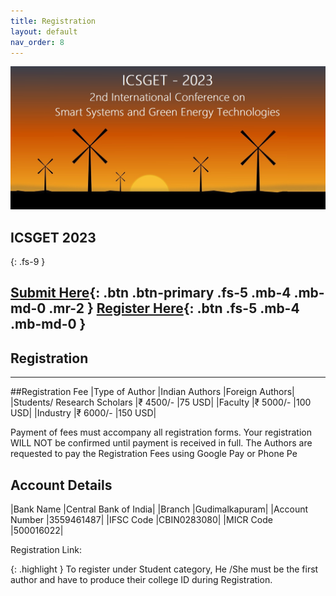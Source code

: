 ```yaml
---
title: Registration
layout: default
nav_order: 8
---
```

![](/assets/images/bg_windmill.jpg)
## ICSGET 2023
{: .fs-9 }

[Submit Here](https://www.icsget.com){: .btn .btn-primary .fs-5 .mb-4 .mb-md-0 .mr-2 }
[Register Here](https://www.icsget.com){: .btn .fs-5 .mb-4 .mb-md-0 }
---
## Registration
---
##Registration Fee
|Type of Author	             |Indian Authors |Foreign Authors|
|Students/ Research Scholars |₹ 4500/-       |75 USD|
|Faculty                     |₹ 5000/-       |100 USD|
|Industry                    |₹ 6000/-       |150 USD|

Payment of fees must accompany all registration forms. Your registration WILL NOT be confirmed until payment is received in full. The Authors are requested to pay the Registration Fees using Google Pay or Phone Pe

## Account Details

|Bank Name      |Central Bank of India|
|Branch         |Gudimalkapuram|
|Account Number |3559461487|
|IFSC Code      |CBIN0283080|
|MICR Code      |500016022|


Registration Link: 

{: .highlight }
To register under Student category, He /She must be the first author and have to produce their college ID during Registration.
